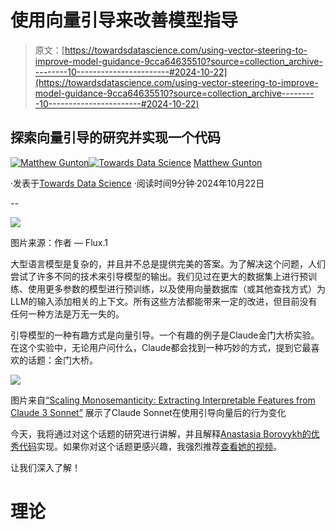 # 使用向量引导来改善模型指导

> 原文：[https://towardsdatascience.com/using-vector-steering-to-improve-model-guidance-9cca64635510?source=collection_archive---------10-----------------------#2024-10-22](https://towardsdatascience.com/using-vector-steering-to-improve-model-guidance-9cca64635510?source=collection_archive---------10-----------------------#2024-10-22)

## 探索向量引导的研究并实现一个代码

[](https://medium.com/@mgunton7?source=post_page---byline--9cca64635510--------------------------------)[![Matthew Gunton](../Images/6f5a9530ad5252aa3f2fae87b3f272b1.png)](https://medium.com/@mgunton7?source=post_page---byline--9cca64635510--------------------------------)[](https://towardsdatascience.com/?source=post_page---byline--9cca64635510--------------------------------)[![Towards Data Science](../Images/a6ff2676ffcc0c7aad8aaf1d79379785.png)](https://towardsdatascience.com/?source=post_page---byline--9cca64635510--------------------------------) [Matthew Gunton](https://medium.com/@mgunton7?source=post_page---byline--9cca64635510--------------------------------)

·发表于[Towards Data Science](https://towardsdatascience.com/?source=post_page---byline--9cca64635510--------------------------------) ·阅读时间9分钟·2024年10月22日

--

![](../Images/c8147386dd5a3e8a4c0bde30076b1cb9.png)

图片来源：作者 — Flux.1

大型语言模型是复杂的，并且并不总是提供完美的答案。为了解决这个问题，人们尝试了许多不同的技术来引导模型的输出。我们见过在更大的数据集上进行预训练、使用更多参数的模型进行预训练，以及使用向量数据库（或其他查找方式）为LLM的输入添加相关的上下文。所有这些方法都能带来一定的改进，但目前没有任何一种方法是万无一失的。

引导模型的一种有趣方式是向量引导。一个有趣的例子是Claude金门大桥实验。在这个实验中，无论用户问什么，Claude都会找到一种巧妙的方式，提到它最喜欢的话题：金门大桥。

![](../Images/080af9f45153b4f3faf2149eb32e9582.png)

图片来自[“Scaling Monosemanticity: Extracting Interpretable Features from Claude 3 Sonnet”](https://transformer-circuits.pub/2024/scaling-monosemanticity/) 展示了Claude Sonnet在使用引导向量后的行为变化

今天，我将通过对这个话题的研究进行讲解，并且解释[Anastasia Borovykh的优秀代码](https://github.com/abrvkh/explainability_toolkit/blob/main/notebooks/phi3_steering_vectors.ipynb)实现。如果你对这个话题更感兴趣，我强烈推荐[查看她的视频](https://www.youtube.com/watch?v=cp-YSyc5aW8)。

让我们深入了解！

# 理论
